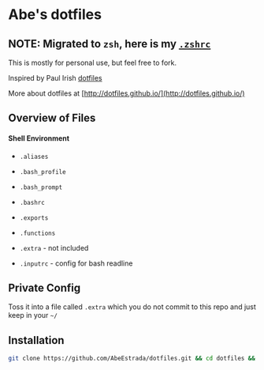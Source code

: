 # Abe's dotfiles

## NOTE: Migrated to `zsh`, here is my [`.zshrc`](https://gist.github.com/AbeEstrada/e2bf94f845a1cbacb31e9c03c12a2b30)

This is mostly for personal use, but feel free to fork.

Inspired by Paul Irish [dotfiles](https://github.com/paulirish/dotfiles)

More about dotfiles at [http://dotfiles.github.io/](http://dotfiles.github.io/)

## Overview of Files

#### Shell Environment
* `.aliases`
* `.bash_profile`
* `.bash_prompt`
* `.bashrc`
* `.exports`
* `.functions`
* `.extra` - not included

* `.inputrc` - config for bash readline

## Private Config

Toss it into a file called `.extra` which you do not commit to this repo and just keep in your `~/`

## Installation

```bash
git clone https://github.com/AbeEstrada/dotfiles.git && cd dotfiles && ./sync.sh
```
